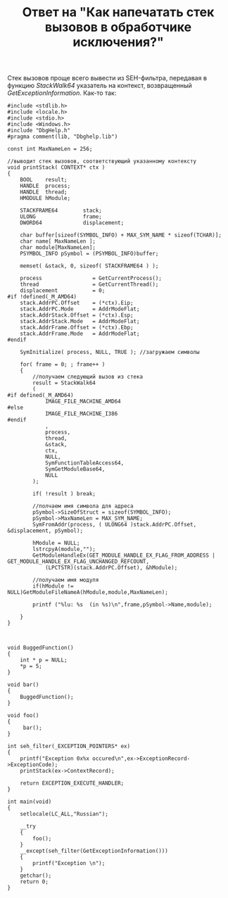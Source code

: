 ﻿---
title: "Ответ на \"Как напечатать стек вызовов в обработчике исключения?\""
se.owner.user_id: 240512
se.owner.display_name: "MSDN.WhiteKnight"
se.owner.link: "https://ru.stackoverflow.com/users/240512/msdn-whiteknight"
se.answer_id: 809888
se.question_id: 788394
se.post_type: answer
se.score: 2
se.is_accepted: True
---
<p>Стек вызовов проще всего вывести из SEH-фильтра, передавая в функцию <em>StackWalk64</em> указатель на контекст, возвращенный <em>GetExceptionInformation</em>. Как-то так:</p>

<pre><code>#include &lt;stdlib.h&gt;
#include &lt;locale.h&gt;
#include &lt;stdio.h&gt;
#include &lt;Windows.h&gt;
#include "DbgHelp.h"
#pragma comment(lib, "Dbghelp.lib")

const int MaxNameLen = 256;

//выводит стек вызовов, соответствующий указанному контексту
void printStack( CONTEXT* ctx )
{
    BOOL    result;
    HANDLE  process;
    HANDLE  thread;
    HMODULE hModule;

    STACKFRAME64        stack;
    ULONG               frame;    
    DWORD64             displacement;

    char buffer[sizeof(SYMBOL_INFO) + MAX_SYM_NAME * sizeof(TCHAR)];
    char name[ MaxNameLen ];
    char module[MaxNameLen];
    PSYMBOL_INFO pSymbol = (PSYMBOL_INFO)buffer;

    memset( &amp;stack, 0, sizeof( STACKFRAME64 ) );

    process                = GetCurrentProcess();
    thread                 = GetCurrentThread();
    displacement           = 0;
#if !defined(_M_AMD64)
    stack.AddrPC.Offset    = (*ctx).Eip;
    stack.AddrPC.Mode      = AddrModeFlat;
    stack.AddrStack.Offset = (*ctx).Esp;
    stack.AddrStack.Mode   = AddrModeFlat;
    stack.AddrFrame.Offset = (*ctx).Ebp;
    stack.AddrFrame.Mode   = AddrModeFlat;
#endif

    SymInitialize( process, NULL, TRUE ); //загружаем символы

    for( frame = 0; ; frame++ )
    {
        //получаем следующий вызов из стека
        result = StackWalk64
        (
#if defined(_M_AMD64)
            IMAGE_FILE_MACHINE_AMD64
#else
            IMAGE_FILE_MACHINE_I386
#endif
            ,
            process,
            thread,
            &amp;stack,
            ctx,
            NULL,
            SymFunctionTableAccess64,
            SymGetModuleBase64,
            NULL
        );

        if( !result ) break;        

        //полчаем имя символа для адреса
        pSymbol-&gt;SizeOfStruct = sizeof(SYMBOL_INFO);
        pSymbol-&gt;MaxNameLen = MAX_SYM_NAME;
        SymFromAddr(process, ( ULONG64 )stack.AddrPC.Offset, &amp;displacement, pSymbol);

        hModule = NULL;
        lstrcpyA(module,"");        
        GetModuleHandleEx(GET_MODULE_HANDLE_EX_FLAG_FROM_ADDRESS | GET_MODULE_HANDLE_EX_FLAG_UNCHANGED_REFCOUNT, 
            (LPCTSTR)(stack.AddrPC.Offset), &amp;hModule);

        //получаем имя модуля
        if(hModule != NULL)GetModuleFileNameA(hModule,module,MaxNameLen);       

        printf ("%lu: %s  (in %s)\n",frame,pSymbol-&gt;Name,module);       

    }
}



void BuggedFunction()
{
    int * p = NULL;
    *p = 5;
}

void bar()
{
    BuggedFunction();
}

void foo()
{    
     bar();    
}

int seh_filter(_EXCEPTION_POINTERS* ex)
{
    printf("Exception 0x%x occured\n",ex-&gt;ExceptionRecord-&gt;ExceptionCode);  
    printStack(ex-&gt;ContextRecord);

    return EXCEPTION_EXECUTE_HANDLER;
}

int main(void)
{
    setlocale(LC_ALL,"Russian");

    __try
    {
        foo();
    }
    __except(seh_filter(GetExceptionInformation()))
    {       
        printf("Exception \n");         
    }
    getchar();
    return 0;
}
</code></pre>
